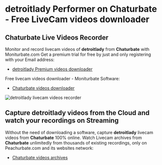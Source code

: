 # detroitlady Performer on Chaturbate - Free LiveCam videos downloader

## Chaturbate Live Videos Recorder

Monitor and record livecam videos of **detroitlady** from **Chaturbate** with Moniturbate.com
Get a premium trial for free by just and only registering with your Email address:
* [detroitlady Premium videos downloader](https://moniturbate.com/request-demo-licence-key.html)

Free livecam videos downloader - Moniturbate Software:
* [Chaturbate videos downloader](https://moniturbate.com/moniturbate-download-software.html)

![detroitlady livecam videos recorder](https://peachurnet.com/templates/moniturbate-software.png)


## Capture detroitlady videos from the Cloud and watch your recordings on Streaming

Without the need of downloading a software, capture **detroitlady** livecam videos from **Chaturbate** 100% online.
Watch Livecam archives from **Chaturbate** unlimitedly from thousands of existing recordings, only on Peachurbate.com and its websites network:
* [Chaturbate videos archives](https://peachurnet.com/)